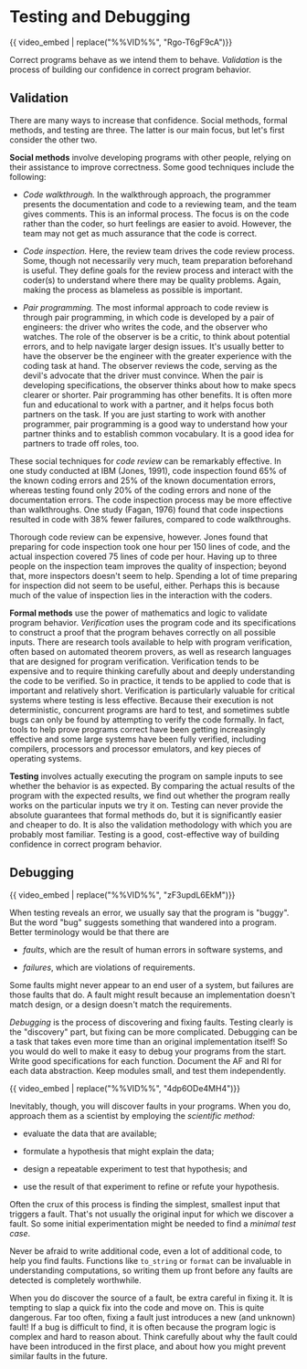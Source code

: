 # Testing and Debugging

{{ video_embed | replace("%%VID%%", "Rgo-T6gF9cA")}}

Correct programs behave as we intend them to behave. *Validation* is the process
of building our confidence in correct program behavior.

## Validation

There are many ways to increase that confidence. Social methods, formal methods,
and testing are three. The latter is our main focus, but let's first consider
the other two.

**Social methods** involve developing programs with other people, relying on
their assistance to improve correctness. Some good techniques include the
following:

- *Code walkthrough.* In the walkthrough approach, the programmer presents the
  documentation and code to a reviewing team, and the team gives comments. This
  is an informal process. The focus is on the code rather than the coder, so
  hurt feelings are easier to avoid. However, the team may not get as much
  assurance that the code is correct.

- *Code inspection.* Here, the review team drives the code review process. Some,
  though not necessarily very much, team preparation beforehand is useful. They
  define goals for the review process and interact with the coder(s) to
  understand where there may be quality problems. Again, making the process as
  blameless as possible is important.

- *Pair programming.* The most informal approach to code review is through pair
  programming, in which code is developed by a pair of engineers: the driver who
  writes the code, and the observer who watches. The role of the observer is be
  a critic, to think about potential errors, and to help navigate larger design
  issues. It's usually better to have the observer be the engineer with the
  greater experience with the coding task at hand. The observer reviews the
  code, serving as the devil's advocate that the driver must convince. When the
  pair is developing specifications, the observer thinks about how to make specs
  clearer or shorter. Pair programming has other benefits. It is often more fun
  and educational to work with a partner, and it helps focus both partners on
  the task. If you are just starting to work with another programmer, pair
  programming is a good way to understand how your partner thinks and to
  establish common vocabulary. It is a good idea for partners to trade off
  roles, too.

These social techniques for *code review* can be remarkably effective. In one
study conducted at IBM (Jones, 1991), code inspection found 65% of the known
coding errors and 25% of the known documentation errors, whereas testing found
only 20% of the coding errors and none of the documentation errors. The code
inspection process may be more effective than walkthroughs. One study (Fagan,
1976) found that code inspections resulted in code with 38% fewer failures,
compared to code walkthroughs.

Thorough code review can be expensive, however. Jones found that preparing for
code inspection took one hour per 150 lines of code, and the actual inspection
covered 75 lines of code per hour. Having up to three people on the inspection
team improves the quality of inspection; beyond that, more inspectors doesn't
seem to help. Spending a lot of time preparing for inspection did not seem to be
useful, either. Perhaps this is because much of the value of inspection lies in
the interaction with the coders.

**Formal methods** use the power of mathematics and logic to validate program
behavior. *Verification* uses the program code and its specifications to
construct a proof that the program behaves correctly on all possible inputs.
There are research tools available to help with program verification, often
based on automated theorem provers, as well as research languages that are
designed for program verification. Verification tends to be expensive and to
require thinking carefully about and deeply understanding the code to be
verified. So in practice, it tends to be applied to code that is important and
relatively short. Verification is particularly valuable for critical systems
where testing is less effective. Because their execution is not deterministic,
concurrent programs are hard to test, and sometimes subtle bugs can only be
found by attempting to verify the code formally. In fact, tools to help prove
programs correct have been getting increasingly effective and some large systems
have been fully verified, including compilers, processors and processor
emulators, and key pieces of operating systems.

**Testing** involves actually executing the program on sample inputs to see
whether the behavior is as expected. By comparing the actual results of the
program with the expected results, we find out whether the program really works
on the particular inputs we try it on. Testing can never provide the absolute
guarantees that formal methods do, but it is significantly easier and cheaper to
do. It is also the validation methodology with which you are probably most
familiar. Testing is a good, cost-effective way of building confidence in
correct program behavior.

## Debugging

{{ video_embed | replace("%%VID%%", "zF3updL6EkM")}}

When testing reveals an error, we usually say that the program is "buggy". But
the word "bug" suggests something that wandered into a program. Better
terminology would be that there are

* *faults*, which are the result of human errors in software systems, and

* *failures*, which are violations of requirements.

Some faults might never appear to an end user of a system, but failures are
those faults that do. A fault might result because an implementation doesn't
match design, or a design doesn't match the requirements.

*Debugging* is the process of discovering and fixing faults. Testing clearly is
the "discovery" part, but fixing can be more complicated. Debugging can be a
task that takes even more time than an original implementation itself! So you
would do well to make it easy to debug your programs from the start. Write good
specifications for each function. Document the AF and RI for each data
abstraction. Keep modules small, and test them independently.

{{ video_embed | replace("%%VID%%", "4dp6ODe4MH4")}}

Inevitably, though, you will discover faults in your programs. When you do,
approach them as a scientist by employing the *scientific method:*

* evaluate the data that are available;

* formulate a hypothesis that might explain the data;

* design a repeatable experiment to test that hypothesis; and

* use the result of that experiment to refine or refute your hypothesis.

Often the crux of this process is finding the simplest, smallest input that
triggers a fault. That's not usually the original input for which we discover a
fault. So some initial experimentation might be needed to find a *minimal test
case*.

Never be afraid to write additional code, even a lot of additional code, to help
you find faults. Functions like `to_string` or `format` can be invaluable in
understanding computations, so writing them up front before any faults are
detected is completely worthwhile.

When you do discover the source of a fault, be extra careful in fixing it. It is
tempting to slap a quick fix into the code and move on. This is quite dangerous.
Far too often, fixing a fault just introduces a new (and unknown) fault! If a
bug is difficult to find, it is often because the program logic is complex and
hard to reason about. Think carefully about why the fault could have been
introduced in the first place, and about how you might prevent similar faults
in the future.
